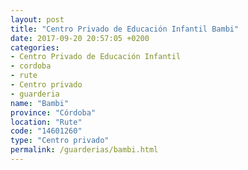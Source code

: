 ```yaml
---
layout: post
title: "Centro Privado de Educación Infantil Bambi"
date: 2017-09-20 20:57:05 +0200
categories:
- Centro Privado de Educación Infantil
- cordoba
- rute
- Centro privado
- guarderia
name: "Bambi"
province: "Córdoba"
location: "Rute"
code: "14601260"
type: "Centro privado"
permalink: /guarderias/bambi.html
---
```

